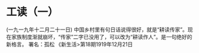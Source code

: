 # 工读（一）
(一九一九年十二月二十一日)
中国乡村里有句日话说得很好，就是“耕读传家”。现在家族制度渐就崩坏，“传家”二字已没用了，可以改为“耕读作人”。是一句绝好的新格言。
署名：孤松
《新生活>第18期1919年12月21日
